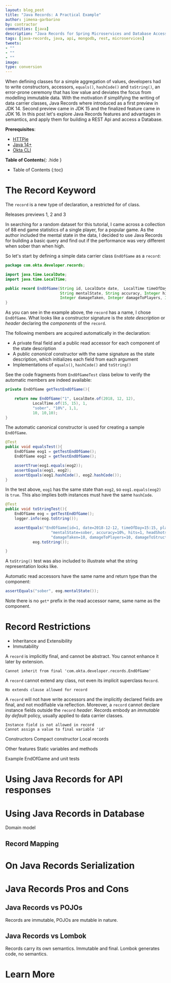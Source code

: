 ```yaml
---
layout: blog_post
title: "Java Records: A Practical Example"
author: jimena-garbarino
by: contractor
communities: [java]
description: "Java Records for Spring Microservices and Database Access"
tags: [java-records, java, api, mongodb, rest, microservices]
tweets:
- ""
- ""
- ""
image:
type: conversion
---
```

When defining classes for a simple aggregation of values, developers had to write constructors, accessors, `equals()`, `hashCode()` and `toString()`, an error-prone ceremony that has low value and deviates the focus from modelling immutable data. With the motivation if simplifying the writing of data carrier classes, Java Records where introduced as a first preview in JDK 14. Second preview came in JDK 15 and the finalized feature came in JDK 16. In this post let's explore Java Records features and advantages in semantics, and apply them for building a REST Api and access a Database.


**Prerequisites**:

- [HTTPie](https://httpie.io/)
- [Java 14+](https://openjdk.java.net/install/index.html)
- [Okta CLI](https://cli.okta.com)

**Table of Contents**{: .hide }
* Table of Contents
{:toc}

# The Record Keyword

The `record` is a new type of declaration, a restricted for of class.

Releases previews 1, 2 and 3

In searching for a random dataset for this tutorial, I came across a collection of 88 end game statistics of a single player, for a popular game. As the author included the mental state in the data, I decided to use Java Records for building a basic query and find out if the performance was very different when sober than when high.

So let's start by defining a simple data carrier class `EndOfGame` as a `record`:

```java
package com.okta.developer.records;

import java.time.LocalDate;
import java.time.LocalTime;

public record EndOfGame(String id, LocalDate date,  LocalTime timeOfDay, Integer placed,
                        String mentalState, String accuracy, Integer hits, Integer headShots,
                        Integer damageTaken, Integer damageToPlayers, Integer damageToStructures) {
}
```
As you can see in the example above, the `record` has a name, I chose `EndOfGame`. What looks like a constructor signature is the _state description_ or _header_ declaring the _components_ of the `record`.

The following members are acquired automatically in the declaration:

- A private final field and a public read accessor for each component of the state description
- A public _canonical_ constructor with the same signature as the state description, which initializes each field from each argument
- Implementations of `equals()`, `hashCode()` and `toString()`

See the code fragments from `EndOfGameTest` class below to verify the automatic members are indeed available:

```java
private EndOfGame getTestEndOfGame(){

    return new EndOfGame("1", LocalDate.of(2018, 12, 12),
            LocalTime.of(15, 15), 1,
            "sober", "10%", 1,1,
            10, 10,10);
}
```
The automatic canonical constructor is used for creating a sample `EndOfGame`.

```java
@Test
public void equalsTest(){
    EndOfGame eog1 = getTestEndOfGame();
    EndOfGame eog2 = getTestEndOfGame();

    assertTrue(eog1.equals(eog2));
    assertEquals(eog1, eog2);
    assertEquals(eog1.hashCode(), eog2.hashCode());
}
```

In the test above, `eog1` has the same state than `eog2`, so `eog1.equals(eog2)` is `true`. This also implies both instances must have the same `hashCode`.


```java
@Test
public void toStringTest(){
    EndOfGame eog = getTestEndOfGame();
    logger.info(eog.toString());

    assertEquals("EndOfGame[id=1, date=2018-12-12, timeOfDay=15:15, placed=1, " +
                    "mentalState=sober, accuracy=10%, hits=1, headShots=1, " +
                    "damageTaken=10, damageToPlayers=10, damageToStructures=10]",
            eog.toString());

}
```

A `toString()` test was also included to illustrate what the string representation looks like.

Automatic read accessors have the same name and return type than the component:

```java
assertEquals("sober", eog.mentalState());
```
Note there is no `get*` prefix in the read accessor name, same name as the component.


# Record Restrictions

- Inheritance and Extensibility
- Immutability

A `record` is implicitly final, and cannot be abstract. You cannot enhance it later by extension.

```
Cannot inherit from final 'com.okta.developer.records.EndOfGame'
```

A `record` cannot extend any class, not even its implicit superclass `Record`.

```
No extends clause allowed for record
```

A `record` will not have write accessors and the implicitly declared fields are final, and not modifiable via reflection. Moreover, a `record` cannot declare instance fields outside the `record` _header_. Records embody an _immutable by default_ policy, usually applied to data carrier classes.

```
Instance field is not allowed in record
Cannot assign a value to final variable 'id'
```


Constructors
Compact constructor
Local records

Other features
Static variables and methods

Example EndOfGame and unit tests




# Using Java Records for API responses

# Using Java Records in Database

Domain model

## Record Mapping

# On Java Records Serialization

# Java Records Pros and Cons

## Java Records vs POJOs

Records are immutable, POJOs are mutable in nature.


## Java Records vs Lombok

Records carry its own semantics. Immutable and final. Lombok generates code, no semantics.

# Learn More
